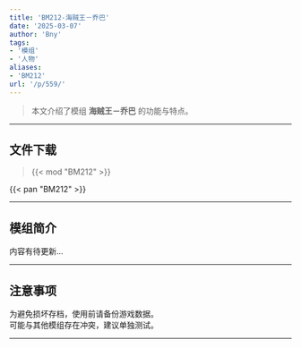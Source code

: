 ```yaml
---
title: 'BM212-海贼王－乔巴'
date: '2025-03-07'
author: 'Bny'
tags:
- '模组'
- '人物'
aliases:
- 'BM212'
url: '/p/559/'
---
```


> 本文介绍了模组 **海贼王－乔巴** 的功能与特点。

---

## 文件下载  

> {{< mod "BM212" >}}  

{{< pan "BM212" >}}  

---

## 模组简介

>  
内容有待更新...  

---

## 注意事项

>  
为避免损坏存档，使用前请备份游戏数据。  
可能与其他模组存在冲突，建议单独测试。  

---

